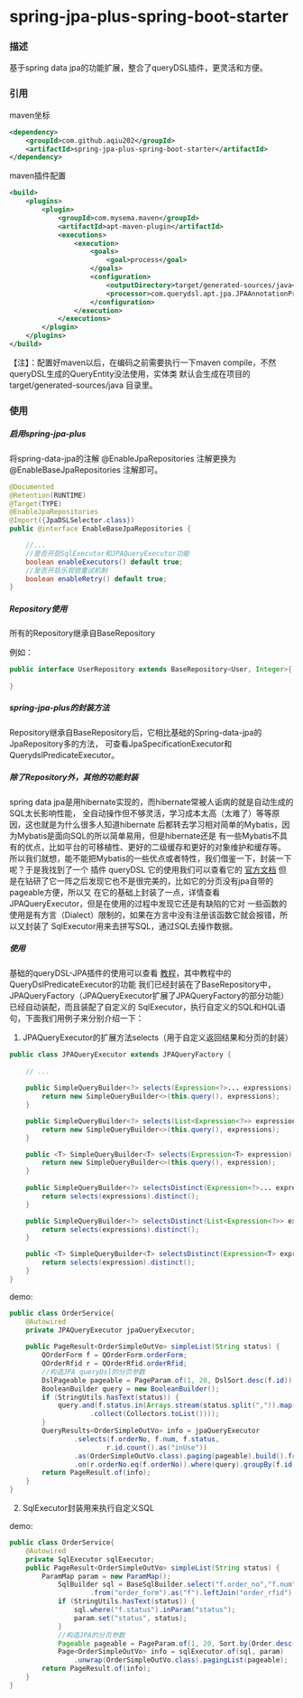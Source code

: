 # spring-jpa-plus-spring-boot-starter
### 描述
基于spring data jpa的功能扩展，整合了queryDSL插件，更灵活和方便。 

### 引用
maven坐标 
```xml
<dependency>
    <groupId>com.github.aqiu202</groupId>
    <artifactId>spring-jpa-plus-spring-boot-starter</artifactId>
</dependency>
```
maven插件配置
```xml
<build>
    <plugins>
        <plugin>
            <groupId>com.mysema.maven</groupId>
            <artifactId>apt-maven-plugin</artifactId>
            <executions>
                <execution>
                    <goals>
                        <goal>process</goal>
                    </goals>
                    <configuration>
                        <outputDirectory>target/generated-sources/java</outputDirectory>
                        <processor>com.querydsl.apt.jpa.JPAAnnotationProcessor</processor>
                    </configuration>
                </execution>
            </executions>
        </plugin>
    </plugins>
</build>
```
【注】：配置好maven以后，在编码之前需要执行一下maven
compile，不然queryDSL生成的QueryEntity没法使用，实体类 默认会生成在项目的
target/generated-sources/java 目录里。 

### 使用
##### 启用spring-jpa-plus
将spring-data-jpa的注解 @EnableJpaRepositories 注解更换为
@EnableBaseJpaRepositories 注解即可。
```java
@Documented
@Retention(RUNTIME)
@Target(TYPE)
@EnableJpaRepositories
@Import({JpaDSLSelector.class})
public @interface EnableBaseJpaRepositories {

    //...
    //是否开启SqlExecutor和JPAQueryExecutor功能
    boolean enableExecutors() default true;
    //是否开启乐观锁重试机制
    boolean enableRetry() default true;
}
``` 

##### Repository使用
所有的Repository继承自BaseRepository

例如：
``` java
public interface UserRepository extends BaseRepository<User, Integer>{
    
}
```
##### spring-jpa-plus的封装方法
Repository继承自BaseRepository后，它相比基础的Spring-data-jpa的JpaRepository多的方法，
可查看JpaSpecificationExecutor和QuerydslPredicateExecutor。

##### 除了Repository外，其他的功能封装
spring data
jpa是用hibernate实现的，而hibernate常被人诟病的就是自动生成的SQL太长影响性能，
全自动操作但不够灵活，学习成本太高（太难了）等等原因，这也就是为什么很多人知道hibernate
后都转去学习相对简单的Mybatis，因为Mybatis是面向SQL的所以简单易用，但是hibernate还是
有一些Mybatis不具有的优点，比如平台的可移植性、更好的二级缓存和更好的对象维护和缓存等。
所以我们就想，能不能把Mybatis的一些优点或者特性，我们借鉴一下，封装一下呢？于是我找到了一个
插件 queryDSL 它的使用我们可以查看它的
[官方文档](http://www.querydsl.com/static/querydsl/latest/reference/html/index.html)
但是在钻研了它一阵之后发现它也不是很完美的，比如它的分页没有jpa自带的pageable方便，所以又
在它的基础上封装了一点，详情查看JPAQueryExecutor，但是在使用的过程中发现它还是有缺陷的它对
一些函数的使用是有方言（Dialect）限制的，如果在方言中没有注册该函数它就会报错，所以又封装了
SqlExecutor用来去拼写SQL，通过SQL去操作数据。

##### 使用
基础的queryDSL-JPA插件的使用可以查看
[教程](https://www.jianshu.com/p/69dcb1b85bbb)，其中教程中的QueryDslPredicateExecutor的功能
我们已经封装在了BaseRepository中，JPAQueryFactory（JPAQueryExecutor扩展了JPAQueryFactory的部分功能）
已经自动装配，而且装配了自定义的 SqlExecutor，执行自定义的SQL和HQL语句，下面我们用例子来分别介绍一下：

1. JPAQueryExecutor的扩展方法selects（用于自定义返回结果和分页的封装）

```java
public class JPAQueryExecutor extends JPAQueryFactory {
    
    // ...
    
    public SimpleQueryBuilder<?> selects(Expression<?>... expressions) {
        return new SimpleQueryBuilder<>(this.query(), expressions);
    }

    public SimpleQueryBuilder<?> selects(List<Expression<?>> expressions) {
        return new SimpleQueryBuilder<>(this.query(), expressions);
    }

    public <T> SimpleQueryBuilder<T> selects(Expression<T> expression) {
        return new SimpleQueryBuilder<>(this.query(), expression);
    }
    
    public SimpleQueryBuilder<?> selectsDistinct(Expression<?>... expressions) {
        return selects(expressions).distinct();
    }

    public SimpleQueryBuilder<?> selectsDistinct(List<Expression<?>> expressions) {
        return selects(expressions).distinct();
    }

    public <T> SimpleQueryBuilder<T> selectsDistinct(Expression<T> expression) {
        return selects(expression).distinct();
    }
}
```
demo: 
```java
public class OrderService{
    @Autowired
    private JPAQueryExecutor jpaQueryExecutor;
    
    public PageResult<OrderSimpleOutVo> simpleList(String status) {
        QOrderForm f = QOrderForm.orderForm;
        QOrderRfid r = QOrderRfid.orderRfid;
        //构造JPA queryDsl的分页参数
        DslPageable pageable = PageParam.of(1, 20, DslSort.desc(f.id));
        BooleanBuilder query = new BooleanBuilder();
        if (StringUtils.hasText(status)) {
            query.and(f.status.in(Arrays.stream(status.split(",")).map(Byte::valueOf)
                    .collect(Collectors.toList())));
        }
        QueryResults<OrderSimpleOutVo> info = jpaQueryExecutor
                .selects(f.orderNo, f.num, f.status,
                        r.id.count().as("inUse"))
                .as(OrderSimpleOutVo.class).paging(pageable).build().from(f).leftJoin(r)
                .on(r.orderNo.eq(f.orderNo)).where(query).groupBy(f.id).fetchResults();
        return PageResult.of(info);
    }
}
```

2. SqlExecutor封装用来执行自定义SQL 

demo:
```java
public class OrderService{
    @Autowired
    private SqlExecutor sqlExecutor;
    public PageResult<OrderSimpleOutVo> simpleList(String status) {
        ParamMap param = new ParamMap();
            SqlBuilder sql = BaseSqlBuilder.select("f.order_no","f.num","f.status", "count(r.id) inUse")
                    .from("order_form").as("f").leftJoin("order_rfid").as("r").on("r.order_no").eq("f.order_no");
            if (StringUtils.hasText(status)) {
                sql.where("f.status").inParam("status");
                param.set("status", status);
            }
            //构造JPA的分页参数
            Pageable pageable = PageParam.of(1, 20, Sort.by(Order.desc("f.id")));
            Page<OrderSimpleOutVo> info = sqlExecutor.of(sql, param)
                .unwrap(OrderSimpleOutVo.class).pagingList(pageable);
        return PageResult.of(info);
    }
}
```
